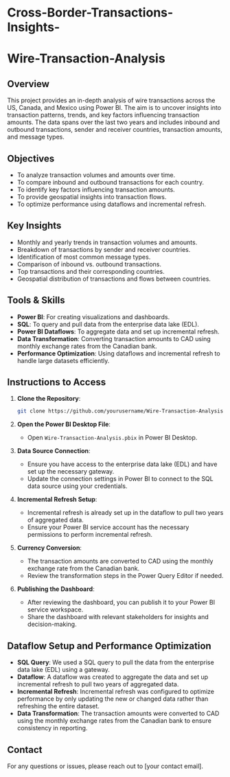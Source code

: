 # Cross-Border-Transactions-Insights-
# Wire-Transaction-Analysis

## Overview
This project provides an in-depth analysis of wire transactions across the US, Canada, and Mexico using Power BI. The aim is to uncover insights into transaction patterns, trends, and key factors influencing transaction amounts. The data spans over the last two years and includes inbound and outbound transactions, sender and receiver countries, transaction amounts, and message types.

## Objectives
- To analyze transaction volumes and amounts over time.
- To compare inbound and outbound transactions for each country.
- To identify key factors influencing transaction amounts.
- To provide geospatial insights into transaction flows.
- To optimize performance using dataflows and incremental refresh.

## Key Insights
- Monthly and yearly trends in transaction volumes and amounts.
- Breakdown of transactions by sender and receiver countries.
- Identification of most common message types.
- Comparison of inbound vs. outbound transactions.
- Top transactions and their corresponding countries.
- Geospatial distribution of transactions and flows between countries.

## Tools & Skills
- **Power BI**: For creating visualizations and dashboards.
- **SQL**: To query and pull data from the enterprise data lake (EDL).
- **Power BI Dataflows**: To aggregate data and set up incremental refresh.
- **Data Transformation**: Converting transaction amounts to CAD using monthly exchange rates from the Canadian bank.
- **Performance Optimization**: Using dataflows and incremental refresh to handle large datasets efficiently.

## Instructions to Access
1. **Clone the Repository**:
   ```bash
   git clone https://github.com/yourusername/Wire-Transaction-Analysis.git
   ```

2. **Open the Power BI Desktop File**:
   - Open `Wire-Transaction-Analysis.pbix` in Power BI Desktop.

3. **Data Source Connection**:
   - Ensure you have access to the enterprise data lake (EDL) and have set up the necessary gateway.
   - Update the connection settings in Power BI to connect to the SQL data source using your credentials.

4. **Incremental Refresh Setup**:
   - Incremental refresh is already set up in the dataflow to pull two years of aggregated data.
   - Ensure your Power BI service account has the necessary permissions to perform incremental refresh.

5. **Currency Conversion**:
   - The transaction amounts are converted to CAD using the monthly exchange rate from the Canadian bank.
   - Review the transformation steps in the Power Query Editor if needed.

6. **Publishing the Dashboard**:
   - After reviewing the dashboard, you can publish it to your Power BI service workspace.
   - Share the dashboard with relevant stakeholders for insights and decision-making.

## Dataflow Setup and Performance Optimization
- **SQL Query**: We used a SQL query to pull the data from the enterprise data lake (EDL) using a gateway.
- **Dataflow**: A dataflow was created to aggregate the data and set up incremental refresh to pull two years of aggregated data.
- **Incremental Refresh**: Incremental refresh was configured to optimize performance by only updating the new or changed data rather than refreshing the entire dataset.
- **Data Transformation**: The transaction amounts were converted to CAD using the monthly exchange rates from the Canadian bank to ensure consistency in reporting.

## Contact
For any questions or issues, please reach out to [your contact email].
